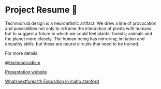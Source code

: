 # Project Resume :seedling:

Technodruid design is a neuroartistic artifact. We drew a line of provocation and possibilities not only to reframe the interaction of plants with humans but to suggest a future in which we could feel plants; forests; animals and the planet more closely. The human being has mirroring; imitation and empathy skills, but these are neural circuits that need to be trained.

For more details: 

[@technodruidism](https://www.instagram.com/technodruidism/)

[Presentation website](https://technodruidism.github.io/)

[Whatsnextforearth Exposition in mahb stanford](https://www.whatsnextforearth.com/artists/willian-barela-costa/)
